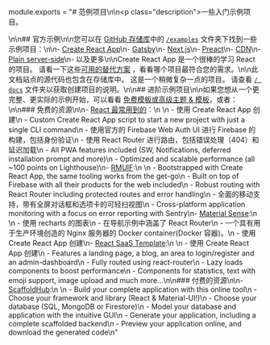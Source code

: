 module.exports = "# 范例项目\n\n<p class=\"description\">一些入门示例项目。</p>\n\n## 官方示例\n\n您可以在 [GitHub 存储库](https://github.com/Foso/material-ui)中的 [`/examples`](https://github.com/Foso/material-ui/tree/master/examples) 文件夹下找到一些示例项目：\n\n- [Create React App](https://github.com/Foso/material-ui/tree/master/examples/create-react-app)\n- [Gatsby](https://github.com/Foso/material-ui/tree/master/examples/gatsby)\n- [Next.js](https://github.com/Foso/material-ui/tree/master/examples/nextjs)\n- [Preact](https://github.com/Foso/material-ui/tree/master/examples/preact)\n- [CDN](https://github.com/Foso/material-ui/tree/master/examples/cdn)\n- [Plain server-side](https://github.com/Foso/material-ui/tree/master/examples/ssr)\n- 以及更多\n\nCreate React App 是一个很棒的学习 React 的项目。 请看一下这些[可用的替代方案](https://github.com/facebook/create-react-app/blob/master/README.md#popular-alternatives) ，看看哪个项目最符合您的需求。\n\n此文档站点的源代码也包含在存储库中。 这是一个稍微复杂一点的项目。 请查看 [`/ docs`](https://github.com/Foso/material-ui/tree/master/docs) 文件夹以获取创建项目的说明。\n\n## 进阶示例项目\n\n如果您想从一个更完整、更实际的示例开始，可以看看 [免费模板或高级主题 & 模板](https://themes.material-ui.com/)，或者：\n\n### 免费的资源\n\n- [React 最常用到的](https://github.com/TarikHuber/react-most-wanted)：\n    \n  - 使用 Create React App 创建\n  - Custom Create React App script to start a new project with just a single CLI command\n  - 使用官方的 Firebase Web Auth UI 进行 Firebase 的构建，包括身份验证\n  - 使用 React Router 进行路由，包括错误处理（404）和延迟加载\n  - All PWA features included (SW, Notifications, deferred installation prompt and more)\n  - Optimized and scalable performance (all ~100 points on Lighthouse)\n- [RMUIF](https://github.com/phoqe/rmuif):\n    \n  - Bootstrapped with Create React App, the same tooling works from the get-go\n  - Built on top of Firebase with all their products for the web included\n  - Robust routing with React Router including protected routes and error handling\n  - 全面的移动支持，带有全屏对话框和选项卡的可轻扫视图\n  - Cross-platform application monitoring with a focus on error reporting with Sentry\n- [Material Sense](https://github.com/alexanmtz/material-sense):\n    \n  - 使用 recharts 的图表\n  - 在导航示例中涵盖了 React Router\n  - 一个具有用于生产环境创造的 Nginx 服务器的 Docker container(Docker 容器)。\n  - 使用 Create React App 创建\n- [React SaaS Template](https://github.com/dunky11/react-saas-template):\n    \n  - 使用 Create React App 创建\n  - Features a landing page, a blog, an area to login/register and an admin-dashboard\n  - Fully routed using react-router\n  - Lazy loads components to boost performance\n  - Components for statistics, text with emoji support, image upload and much more...\n\n### 付费的资源\n\n- [ScaffoldHub](https://scaffoldhub.io/?partner=1):\n    \n  - Build your complete application with this online tool\n  - Choose your framework and library (React & Material-UI!)\n  - Choose your database (SQL, MongoDB or Firestore)\n  - Model your database and application with the intuitive GUI\n  - Generate your application, including a complete scaffolded backend\n  - Preview your application online, and download the generated code\n"